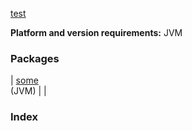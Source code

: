[test](test/index)

**Platform and version requirements:** JVM

### Packages

| [some](test/some/index)<br>(JVM) |  |

### Index

